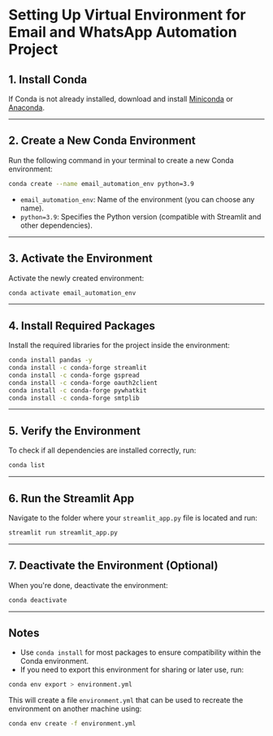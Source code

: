 
# Setting Up Virtual Environment for Email and WhatsApp Automation Project

## 1. Install Conda
If Conda is not already installed, download and install [Miniconda](https://docs.conda.io/en/latest/miniconda.html) or [Anaconda](https://www.anaconda.com/).

---

## 2. Create a New Conda Environment
Run the following command in your terminal to create a new Conda environment:

```bash
conda create --name email_automation_env python=3.9
```

- `email_automation_env`: Name of the environment (you can choose any name).
- `python=3.9`: Specifies the Python version (compatible with Streamlit and other dependencies).

---

## 3. Activate the Environment
Activate the newly created environment:

```bash
conda activate email_automation_env
```

---

## 4. Install Required Packages
Install the required libraries for the project inside the environment:

```bash
conda install pandas -y
conda install -c conda-forge streamlit
conda install -c conda-forge gspread
conda install -c conda-forge oauth2client
conda install -c conda-forge pywhatkit
conda install -c conda-forge smtplib
```

---

## 5. Verify the Environment
To check if all dependencies are installed correctly, run:

```bash
conda list
```

---

## 6. Run the Streamlit App
Navigate to the folder where your `streamlit_app.py` file is located and run:

```bash
streamlit run streamlit_app.py
```

---

## 7. Deactivate the Environment (Optional)
When you're done, deactivate the environment:

```bash
conda deactivate
```

---

## Notes
- Use `conda install` for most packages to ensure compatibility within the Conda environment.
- If you need to export this environment for sharing or later use, run:

```bash
conda env export > environment.yml
```

This will create a file `environment.yml` that can be used to recreate the environment on another machine using:

```bash
conda env create -f environment.yml
```
